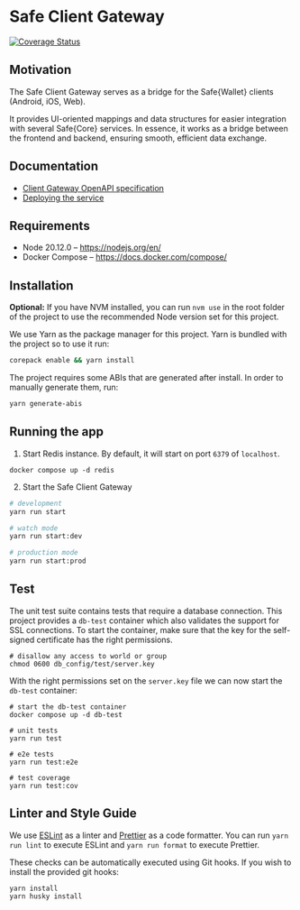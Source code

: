 # Safe Client Gateway

[![Coverage Status](https://coveralls.io/repos/github/safe-global/safe-client-gateway/badge.svg?branch=main)](https://coveralls.io/github/safe-global/safe-client-gateway?branch=main)

## Motivation

The Safe Client Gateway serves as a bridge for the Safe{Wallet} clients (Android, iOS, Web).

It provides UI-oriented mappings and data structures for easier integration with several Safe{Core} services. In essence, it works as a bridge between the frontend and backend, ensuring smooth, efficient data exchange.

## Documentation

- [Client Gateway OpenAPI specification](https://safe-client.safe.global/index.html)
- [Deploying the service](https://github.com/safe-global/safe-infrastructure)

## Requirements

- Node 20.12.0 – https://nodejs.org/en/
- Docker Compose – https://docs.docker.com/compose/

## Installation

**Optional:** If you have NVM installed, you can run `nvm use` in the root folder of the project to use the recommended
Node version set for this project.

We use Yarn as the package manager for this project. Yarn is bundled with the project so to use it run:

```bash
corepack enable && yarn install
```

The project requires some ABIs that are generated after install. In order to manually generate them, run:

```bash
yarn generate-abis
```

## Running the app

1. Start Redis instance. By default, it will start on port `6379` of `localhost`.

```shell
docker compose up -d redis
```

2. Start the Safe Client Gateway

```bash
# development
yarn run start

# watch mode
yarn run start:dev

# production mode
yarn run start:prod
```

## Test

The unit test suite contains tests that require a database connection.
This project provides a `db-test` container which also validates the support for SSL connections.
To start the container, make sure that the key for the self-signed certificate
has the right permissions.

```shell
# disallow any access to world or group
chmod 0600 db_config/test/server.key
```

With the right permissions set on the `server.key` file we can now start the `db-test` container:

```shell
# start the db-test container
docker compose up -d db-test

# unit tests
yarn run test

# e2e tests
yarn run test:e2e

# test coverage
yarn run test:cov
```

## Linter and Style Guide

We use [ESLint](https://eslint.org/) as a linter and [Prettier](https://prettier.io/) as a code formatter.
You can run `yarn run lint` to execute ESLint and `yarn run format` to execute Prettier.

These checks can be automatically executed using Git hooks. If you wish to install the provided git hooks:

```shell
yarn install
yarn husky install
```
